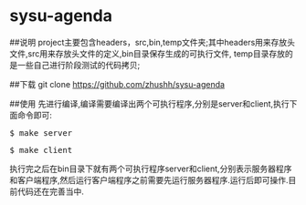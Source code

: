 sysu-agenda
===========

##说明
project主要包含headers，src,bin,temp文件夹;其中headers用来存放头文件,src用来存放头文件的定义,bin目录保存生成的可执行文件,
temp目录存放的是一些自己进行阶段测试的代码拷贝;

##下载
git clone https://github.com/zhushh/sysu-agenda

##使用
先进行编译,编译需要编译出两个可执行程序,分别是server和client,执行下面命令即可:

<pre>$ make server</pre>

<pre>$ make client</pre>

执行完之后在bin目录下就有两个可执行程序server和client,分别表示服务器程序和客户端程序,然后运行客户端程序之前需要先运行服务器程序.运行后即可操作.目前代码还在完善当中.


